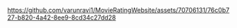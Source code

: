 

https://github.com/varunravi1/MovieRatingWebsite/assets/70706131/76c0b727-b820-4a42-8ee9-8cd34c27dd28

